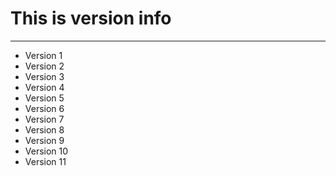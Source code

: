 
# This is version info
---
* Version 1
* Version 2
* Version 3
* Version 4
* Version 5
* Version 6
* Version 7
* Version 8
* Version 9
* Version 10
* Version 11
